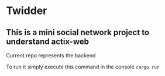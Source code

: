 # Twidder
## This is a mini social network project to understand actix-web

Current repo represents the backend

To run it simply execute this command in the console `cargo run`